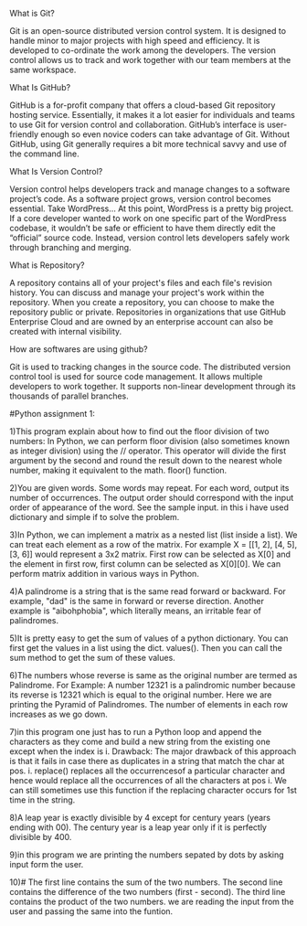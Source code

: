 What is Git?

Git is an open-source distributed version control system. It is designed to handle minor to major projects with high speed and efficiency. It is developed to co-ordinate the work among the developers. The version control allows us to track and work together with our team members at the same workspace.

What Is GitHub? 

GitHub is a for-profit company that offers a cloud-based Git repository hosting service. Essentially, it makes it a lot easier for individuals and teams to use Git for version control and collaboration. GitHub’s interface is user-friendly enough so even novice coders can take advantage of Git. Without GitHub, using Git generally requires a bit more technical savvy and use of the command line.

What Is Version Control?

Version control helps developers track and manage changes to a software project’s code. As a software project grows, version control becomes essential. Take WordPress… At this point, WordPress is a pretty big project. If a core developer wanted to work on one specific part of the WordPress codebase, it wouldn’t be safe or efficient to have them directly edit the “official” source code. Instead, version control lets developers safely work through branching and merging.

What is Repository?

A repository contains all of your project's files and each file's revision history. You can discuss and manage your project's work within the repository. When you create a repository, you can choose to make the repository public or private. Repositories in organizations that use GitHub Enterprise Cloud and are owned by an enterprise account can also be created with internal visibility.

How are softwares are using github? 

Git is used to tracking changes in the source code. The distributed version control tool is used for source code management. It allows multiple developers to work together. It supports non-linear development through its thousands of parallel branches.

#Python assignment 1:


1)This program explain about how to find out the floor division of two numbers:
In Python, we can perform floor division (also sometimes known as integer division) using the // operator.
This operator will divide the first argument by the second and round the result down to the nearest whole number, 
making it equivalent to the math. floor() function.


2)You are given words. Some words may repeat. For each word, output its number of occurrences.
The output order should correspond with the input order of appearance of the word. See the sample input.
in this i have used dictionary and simple if to solve the problem.


3)In Python, we can implement a matrix as a nested list (list inside a list). We can treat each element as a row of the matrix.
For example X = [[1, 2], [4, 5], [3, 6]] would represent a 3x2 matrix.
First row can be selected as X[0] and the element in first row, first column can be selected as X[0][0].
We can perform matrix addition in various ways in Python. 


4)A palindrome is a string that is the same read forward or backward.
For example, "dad" is the same in forward or reverse direction. Another example is "aibohphobia", which literally means, an irritable fear of palindromes.


5)It is pretty easy to get the sum of values of a python dictionary. You can first get the values in a list using the dict. values().
Then you can call the sum method to get the sum of these values.


6)The numbers whose reverse is same as the original number are termed as Palindrome.
For Example: A number 12321 is a palindromic number because its reverse is 12321 which is equal to the original number.
Here we are printing  the Pyramid of Palindromes. The number of elements in each row increases as we go down.


7)in this program one just has to run a Python loop and append the characters as they come and build a new string from the existing one except when the index is i. 
Drawback: The major drawback of this approach is that it fails in case there as duplicates in a string that match the char at pos. i. replace() replaces all 
the occurrencesof a particular character and hence would replace all the occurrences of all the characters at pos i.
We can still sometimes use this function if the replacing character occurs for 1st time in the string. 


8)A leap year is exactly divisible by 4 except for century years (years ending with 00).
The century year is a leap year only if it is perfectly divisible by 400. 



9)in this program we are printing the numbers sepated by dots by asking input form the user.



10)# The first line contains the sum of the two numbers.
The second line contains the difference of the two numbers (first - second).
The third line contains the product of the two numbers.
we are reading the input from the user and passing the same into the funtion.




















